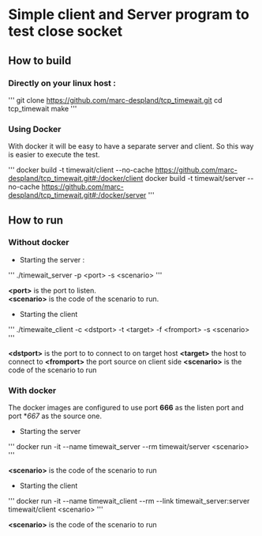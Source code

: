 # Simple client and Server program to test close socket

## How to build

### Directly on your linux host :

'''
git clone https://github.com/marc-despland/tcp_timewait.git
cd tcp_timewait
make
'''

### Using Docker
With docker it will be easy to have a separate server and client. So this way is easier to execute the test.

'''
docker build -t timewait/client --no-cache https://github.com/marc-despland/tcp_timewait.git#:/docker/client
docker build -t timewait/server --no-cache https://github.com/marc-despland/tcp_timewait.git#:/docker/server
'''

## How to run 

### Without docker

* Starting the server :

'''
./timewait_server -p \<port\> -s \<scenario\>
'''

**\<port\>**  is the port to listen.  
**\<scenario\>** is the code of the scenario to run.

* Starting the client

'''
./timewaite_client -c \<dstport\> -t \<target\> -f \<fromport\> -s \<scenario\>
'''

**\<dstport\>**  is the port to to connect to on target host
**\<target\>** the host to connect to
**\<fromport\>** the port source on client side
**\<scenario\>** is the code of the scenario to run

### With docker
The docker images are configured to use port **666** as the listen port and port **667* as the source one. 

* Starting the server

'''
docker run -it --name timewait_server --rm timewait/server \<scenario\>
'''

**\<scenario\>** is the code of the scenario to run

* Starting the client

'''
docker run -it --name timewait_client --rm --link timewait_server:server timewait/client \<scenario\>
'''

**\<scenario\>** is the code of the scenario to run

